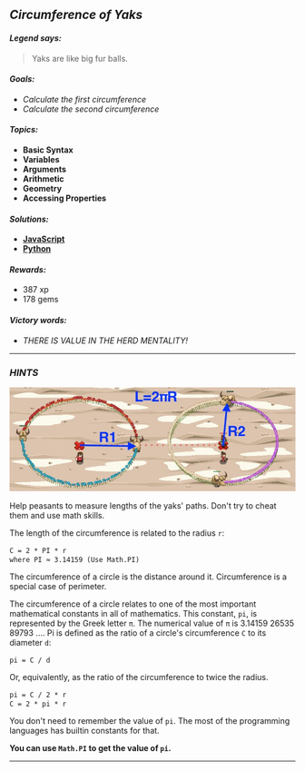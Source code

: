 ## _Circumference of Yaks_

#### _Legend says:_
> Yaks are like big fur balls.

#### _Goals:_
+ _Calculate the first circumference_
+ _Calculate the second circumference_

#### _Topics:_
+ **Basic Syntax**
+ **Variables**
+ **Arguments**
+ **Arithmetic**
+ **Geometry**
+ **Accessing Properties**

#### _Solutions:_
+ **[JavaScript](circumferenceOfYaks.js)**
+ **[Python](circumference_of_yaks.py)**

#### _Rewards:_
+ 387 xp
+ 178 gems

#### _Victory words:_
+ _THERE IS VALUE IN THE HERD MENTALITY!_

___

### _HINTS_

![](img/yackCircle.jpg)

Help peasants to measure lengths of the yaks' paths. Don't try to cheat them and use math skills.

The length of the circumference is related to the radius `r`:

```
C = 2 * PI * r
where PI ≈ 3.14159 (Use Math.PI)
```

The circumference of a circle is the distance around it. Circumference is a special case of perimeter.

The circumference of a circle relates to one of the most important mathematical constants in all of mathematics. This constant, `pi`, is represented by the Greek letter `π`. The numerical value of `π` is 3.14159 26535 89793 .... Pi is defined as the ratio of a circle's circumference `C` to its diameter `d`:

```
pi = C / d
```

Or, equivalently, as the ratio of the circumference to twice the radius.

```
pi = C / 2 * r
C = 2 * pi * r
```

You don't need to remember the value of `pi`. The most of the programming languages has builtin constants for that.

**You can use `Math.PI` to get the value of `pi`.**

___
